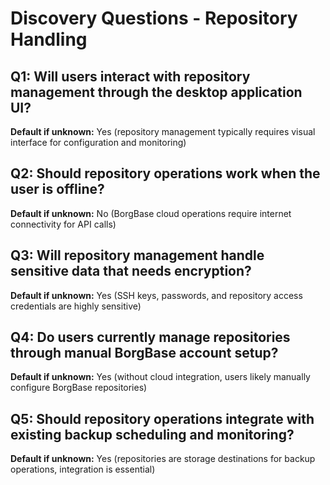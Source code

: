 # Discovery Questions - Repository Handling

## Q1: Will users interact with repository management through the desktop application UI?
**Default if unknown:** Yes (repository management typically requires visual interface for configuration and monitoring)

## Q2: Should repository operations work when the user is offline?
**Default if unknown:** No (BorgBase cloud operations require internet connectivity for API calls)

## Q3: Will repository management handle sensitive data that needs encryption?
**Default if unknown:** Yes (SSH keys, passwords, and repository access credentials are highly sensitive)

## Q4: Do users currently manage repositories through manual BorgBase account setup?
**Default if unknown:** Yes (without cloud integration, users likely manually configure BorgBase repositories)

## Q5: Should repository operations integrate with existing backup scheduling and monitoring?
**Default if unknown:** Yes (repositories are storage destinations for backup operations, integration is essential)